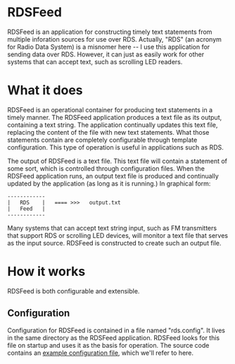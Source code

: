 RDSFeed
=======

RDSFeed is an application for constructing timely text statements from multiple inforation sources for use over RDS. 
Actually, "RDS" (an acronym for Radio Data System) is a misnomer here -- I use this application for sending 
data over RDS. However, it can just as easily work for other systems that can accept text, such as scrolling 
LED readers.


What it does
============

RDSFeed is an operational container for producing text statements in a timely manner. The RDSFeed application
produces a text file as its output, containing a text string. The application continually updates this text file, 
replacing the content of the file with new text statements. What those statements contain are completely 
configurable through template configuration. This type of operation is useful in applications such as RDS.


The output of RDSFeed is a text file. This text file will contain a statement of some sort, which is controlled
through configuration files. When the RDSFeed application runs, an output text file is produced and continually 
updated by the application (as long as it is running.) In graphical form:

```
------------
|   RDS    |   ==== >>>   output.txt
|   Feed   |
------------
```

Many systems that can accept text string input, such as FM transmitters that support RDS or scrolling LED devices, 
will monitor a text file that serves as the input source. RDSFeed is constructed to create such an output file.


How it works
============

RDSFeed is both configurable and extensible.

Configuration
-------------

Configuration for RDSFeed is contained in a file named "rds.config". It lives in the same directory as the RDSFeed
application. RDSFeed looks for this file on startup and uses it as the basis for operation.
The source code contains an 
[example configuration file](https://github.com/greenlakexmas/RDSFeed/blob/master/rds.config.example "configuration file"), 
which we'll refer to here.

